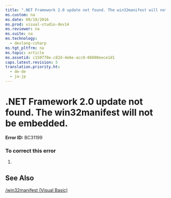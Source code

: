 ```yaml
---
title: ".NET Framework 2.0 update not found. The win32manifest will not be embedded."
ms.custom: na
ms.date: 09/19/2016
ms.prod: visual-studio-dev14
ms.reviewer: na
ms.suite: na
ms.technology: 
  - devlang-csharp
ms.tgt_pltfrm: na
ms.topic: article
ms.assetid: c150778e-c82d-4e6e-acc0-06080eece1d1
caps.latest.revision: 5
translation.priority.ht: 
  - de-de
  - ja-jp
---
```

# .NET Framework 2.0 update not found. The win32manifest will not be embedded.
**Error ID:** BC31199  
  
### To correct this error  
  
1.  
  
## See Also  
 [/win32manifest (Visual Basic)](../vs140/-win32manifest--Visual-Basic-.md)